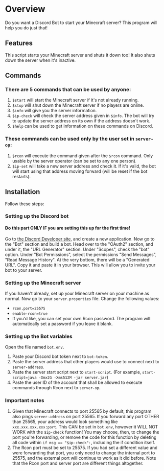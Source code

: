 # Overview
Do you want a Discord Bot to start your Minecraft server? This program will help you do just that!

## Features
This script starts your Minecraft server and shuts it down too! It also shuts down the server when it's inactive. 

## Commands
### There are 5 commands that can be used by anyone: 
1. `$start` will start the Minecraft server if it's not already running. 
2. `$stop` will shut down the Minecraft server if no players are online.  
3. `$info` will give you the server information. 
4. `$ip-check` will check the server address given in `$info`. The bot will try to update the server address on its own if the address doesn't work. 
5. `$help` can be used to get information on these commands on Discord.
### These commands can be used only by the user set in `server-op`: 
1. `$rcon` will execute the command given after the `$rcon` command. Only usable by the server operator (can be set to any one person). 
2. `$ip-set` will take a new server address and check it. If it's valid, the bot will start using that address moving forward (will be reset if the bot restarts). 

## Installation
Follow these steps: 
### Setting up the Discord bot
#### Do this part ONLY IF you are setting this up for the first time! 
Go to [the Discord Developer site](https://discord.com/developers/), and create a new application. Now go to the "Bot" section and build a bot. 
Head over to the "OAuth2" section, and under it, the "URL Generator" section. Under "Scopes", check the "bot" option.
Under "Bot Permissions", select the permissions "Send Messages", "Read Message History". At the very bottom, there will be a "Generated URL".
Copy it and paste it in your browser. This will allow you to invite your bot to your server. 

### Setting up the Minecraft server
If you haven't already, set up your Minecraft server on your machine as normal. Now go to your `server.properties` file. 
Change the following values:
- `rcon.port=25575`
- `enable-rcon=true`
- If you'd like, you can set your own Rcon password. The program will automatically set a password if you leave it blank. 

### Setting up the Bot variables
Open the file named `bot.env`. 
1. Paste your Discord bot token next to `bot-token`. 
2. Paste the server address that other players would use to connect next to `server-address`. 
3. Paste the server start script next to `start-script`. (For example, `start-script=java -Xmx2G -Xms512M -jar server.jar`)
4. Paste the user ID of the account that shall be allowed to execute commands through Rcon next to `server-op`. 

### Important notes
1. Given that Minecraft connects to port 25565 by default, this program also pings `server-address` on port 25565. If you forward any port OTHER than 25565, your address would look something like `xxx.xxx.xxx.xxx:port`. This CAN be set in `bot.env`, however it WILL NOT WORK with the `$ip-check` function! You may choose, then, to change the port you're forwarding, or remove the code for this function by deleting all code within `if msg == "$ip-check":`, including the if condition itself. 
2. The Rcon port must be set to 25575. If you had set a different value and were forwarding that port, you only need to change the internal port to 25575, and the external port will continue to work as it did before. Note that the Rcon port and server port are different things altogether. 
